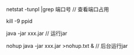 netstat -tunpl |grep 端口号		// 查看端口占用

kill -9 ppid

java -jar xxx.jar		// 运行jar

nohup java -jar xxx.jar >nohup.txt &		// 后台运行jar